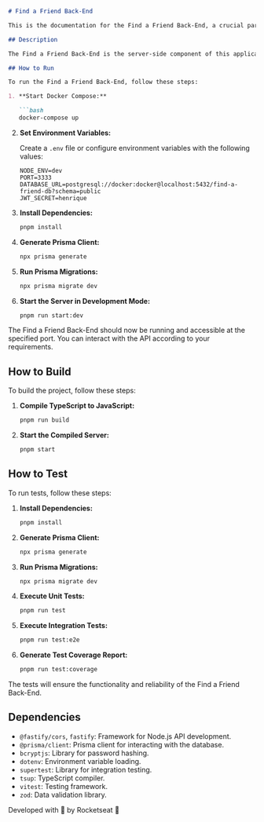 ```markdown
# Find a Friend Back-End

This is the documentation for the Find a Friend Back-End, a crucial part of the practical challenge aimed at reinforcing concepts of API development, SOLID principles, and testing. The project consists of an API designed to facilitate the adoption of animals by connecting individuals interested in adopting pets with organizations that offer animals for adoption.

## Description

The Find a Friend Back-End is the server-side component of this application, providing the necessary resources for the operation of the animal adoption platform.

## How to Run

To run the Find a Friend Back-End, follow these steps:

1. **Start Docker Compose:**

   ```bash
   docker-compose up
   ```

2. **Set Environment Variables:**

   Create a `.env` file or configure environment variables with the following values:

   ```
   NODE_ENV=dev
   PORT=3333
   DATABASE_URL=postgresql://docker:docker@localhost:5432/find-a-friend-db?schema=public
   JWT_SECRET=henrique
   ```

3. **Install Dependencies:**

   ```bash
   pnpm install
   ```

4. **Generate Prisma Client:**

   ```bash
   npx prisma generate
   ```

5. **Run Prisma Migrations:**

   ```bash
   npx prisma migrate dev
   ```

6. **Start the Server in Development Mode:**

   ```bash
   pnpm run start:dev
   ```

The Find a Friend Back-End should now be running and accessible at the specified port. You can interact with the API according to your requirements.

## How to Build

To build the project, follow these steps:

1. **Compile TypeScript to JavaScript:**

   ```bash
   pnpm run build
   ```

2. **Start the Compiled Server:**

   ```bash
   pnpm start
   ```

## How to Test

To run tests, follow these steps:

1. **Install Dependencies:**

   ```bash
   pnpm install
   ```

2. **Generate Prisma Client:**

   ```bash
   npx prisma generate
   ```

3. **Run Prisma Migrations:**

   ```bash
   npx prisma migrate dev
   ```

4. **Execute Unit Tests:**

   ```bash
   pnpm run test
   ```

5. **Execute Integration Tests:**

   ```bash
   pnpm run test:e2e
   ```

6. **Generate Test Coverage Report:**

   ```bash
   pnpm run test:coverage
   ```

The tests will ensure the functionality and reliability of the Find a Friend Back-End.

## Dependencies

- `@fastify/cors`, `fastify`: Framework for Node.js API development.
- `@prisma/client`: Prisma client for interacting with the database.
- `bcryptjs`: Library for password hashing.
- `dotenv`: Environment variable loading.
- `supertest`: Library for integration testing.
- `tsup`: TypeScript compiler.
- `vitest`: Testing framework.
- `zod`: Data validation library.

Developed with 💜 by Rocketseat 👋
```
